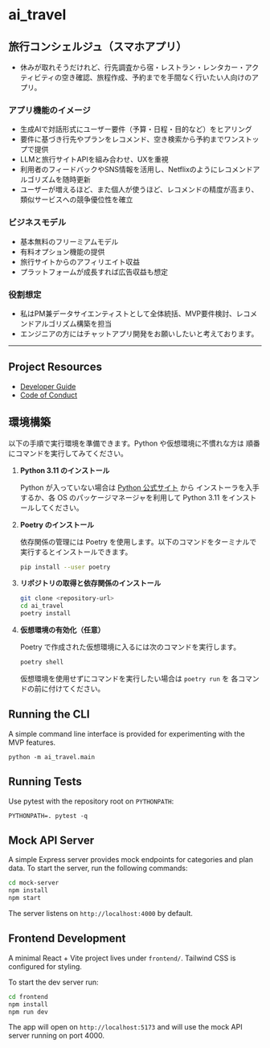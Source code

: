 # ai_travel
## 旅行コンシェルジュ（スマホアプリ）

* 休みが取れそうだけれど、行先調査から宿・レストラン・レンタカー・アクティビティの空き確認、旅程作成、予約までを手間なく行いたい人向けのアプリ。  

### アプリ機能のイメージ

* 生成AIで対話形式にユーザー要件（予算・日程・目的など）をヒアリング
* 要件に基づき行先やプランをレコメンド、空き検索から予約までワンストップで提供
* LLMと旅行サイトAPIを組み合わせ、UXを重視
* 利用者のフィードバックやSNS情報を活用し、Netflixのようにレコメンドアルゴリズムを随時更新
* ユーザーが増えるほど、また個人が使うほど、レコメンドの精度が高まり、類似サービスへの競争優位性を確立  


### ビジネスモデル

* 基本無料のフリーミアムモデル
* 有料オプション機能の提供
* 旅行サイトからのアフィリエイト収益
* プラットフォームが成長すれば広告収益も想定  


### 役割想定

* 私はPM兼データサイエンティストとして全体統括、MVP要件検討、レコメンドアルゴリズム構築を担当
* エンジニアの方にはチャットアプリ開発をお願いしたいと考えております。


---

## Project Resources

* [Developer Guide](docs/developer_guide.md)
* [Code of Conduct](CODE_OF_CONDUCT.md)

## 環境構築

以下の手順で実行環境を準備できます。Python や仮想環境に不慣れな方は
順番にコマンドを実行してみてください。

1. **Python 3.11 のインストール**

   Python が入っていない場合は [Python 公式サイト](https://www.python.org/) から
   インストーラを入手するか、各 OS のパッケージマネージャを利用して
   Python 3.11 をインストールしてください。

2. **Poetry のインストール**

   依存関係の管理には Poetry を使用します。以下のコマンドをターミナルで
   実行するとインストールできます。

   ```bash
   pip install --user poetry
   ```

3. **リポジトリの取得と依存関係のインストール**

   ```bash
   git clone <repository-url>
   cd ai_travel
   poetry install
   ```

4. **仮想環境の有効化（任意）**

   Poetry で作成された仮想環境に入るには次のコマンドを実行します。

   ```bash
   poetry shell
   ```

   仮想環境を使用せずにコマンドを実行したい場合は `poetry run` を
   各コマンドの前に付けてください。

## Running the CLI

A simple command line interface is provided for experimenting with the MVP features.

```
python -m ai_travel.main
```

## Running Tests

Use pytest with the repository root on `PYTHONPATH`:

```
PYTHONPATH=. pytest -q
```

## Mock API Server

A simple Express server provides mock endpoints for categories and plan data.
To start the server, run the following commands:

```bash
cd mock-server
npm install
npm start
```

The server listens on `http://localhost:4000` by default.

## Frontend Development

A minimal React + Vite project lives under `frontend/`. Tailwind CSS is
configured for styling.

To start the dev server run:

```bash
cd frontend
npm install
npm run dev
```

The app will open on `http://localhost:5173` and will use the mock API server
running on port 4000.
